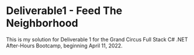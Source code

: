 # Deliverable1 - Feed The Neighborhood

This is my solution for Deliverable 1 for the Grand Circus Full Stack C# .NET After-Hours Bootcamp, beginning April 11, 2022.
